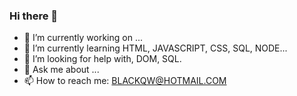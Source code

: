 ### Hi there 👋


- 🔭 I’m currently working on ...
- 🌱 I’m currently learning HTML, JAVASCRIPT, CSS, SQL, NODE...
- 🤔 I’m looking for help with, DOM, SQL.
- 💬 Ask me about ...
- 📫 How to reach me: BLACKQW@HOTMAIL.COM


